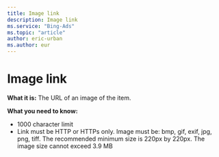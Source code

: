 ```yaml
---
title: Image link
description: Image link
ms.service: "Bing-Ads"
ms.topic: "article"
author: eric-urban
ms.author: eur
---
```


# Image link

**What it is:**  The URL of an image of the item.

**What you need to know:**
- 1000 character limit
- Link must be HTTP or HTTPs only. Image must be: bmp, gif, exif, jpg, png, tiff. The recommended minimum size is 220px by 220px. The image size cannot exceed 3.9 MB


